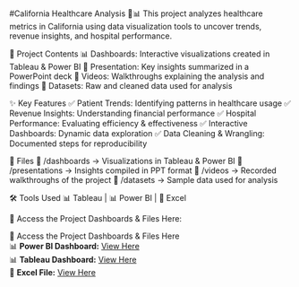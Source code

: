 #California Healthcare Analysis 🏥📊
This project analyzes healthcare metrics in California using data visualization tools to uncover trends, revenue insights, and hospital performance.

🚀 Project Contents
📊 Dashboards: Interactive visualizations created in Tableau & Power BI
📑 Presentation: Key insights summarized in a PowerPoint deck
🎥 Videos: Walkthroughs explaining the analysis and findings
📂 Datasets: Raw and cleaned data used for analysis

✨ Key Features
✅ Patient Trends: Identifying patterns in healthcare usage
✅ Revenue Insights: Understanding financial performance
✅ Hospital Performance: Evaluating efficiency & effectiveness
✅ Interactive Dashboards: Dynamic data exploration
✅ Data Cleaning & Wrangling: Documented steps for reproducibility

📂 Files
🔹 /dashboards → Visualizations in Tableau & Power BI
🔹 /presentations → Insights compiled in PPT format
🔹 /videos → Recorded walkthroughs of the project
🔹 /datasets → Sample data used for analysis

🛠 Tools Used
📊 Tableau | 📊 Power BI | 📑 Excel

🔗 Access the Project Dashboards & Files Here: 

🔗 Access the Project Dashboards & Files Here  
📊 **Power BI Dashboard:** [View Here](https://drive.google.com/file/d/1q6Xzme3LUMQF9oUquyoOkPpPhIf-7s5A/view?usp=drive_link)  
📊 **Tableau Dashboard:** [View Here](https://drive.google.com/file/d/1A_RNeYKOrccTrEIb3Dr_UfwsoGKyJBCn/view?usp=drive_link)  
📑 **Excel File:** [View Here](https://drive.google.com/file/d/1cfcjIZh4OGnVsjoIXTv0hPUkTghUi4_a/view?usp=drive_link)  



